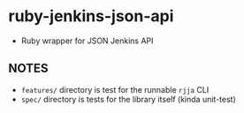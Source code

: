ruby-jenkins-json-api
=====================

 * Ruby wrapper for JSON Jenkins API

## NOTES

 * ```features/``` directory is test for the runnable ```rjja``` CLI
 * ```spec/``` directory is tests for the library itself (kinda unit-test)
